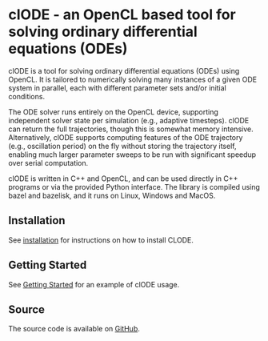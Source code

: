 # clODE - an OpenCL based tool for solving ordinary differential equations (ODEs)

clODE is a tool for solving ordinary differential equations (ODEs) using OpenCL. It is tailored to numerically solving many instances of a given ODE system in parallel, each with different parameter sets and/or initial conditions.

The ODE solver runs entirely on the OpenCL device, supporting independent solver state per simulation (e.g., adaptive timesteps). clODE can return the full trajectories, though this is somewhat memory intensive. Alternatively, clODE supports computing features of the ODE trajectory (e.g., oscillation period) on the fly without storing the trajectory itself, enabling much larger parameter sweeps to be run with significant speedup over serial computation.

clODE is written in C++ and OpenCL, and can be used directly in C++ programs or via the provided Python interface. The library is compiled using bazel and bazelisk, and it runs on Linux, Windows and MacOS.

## Installation

See [installation](docs/install.md) for instructions on how to install CLODE.

## Getting Started

See [Getting Started](docs/getting_started.md) for an example of clODE usage.

## Source

The source code is available on [GitHub](https://github.com/patrickfletcher/clODE).
